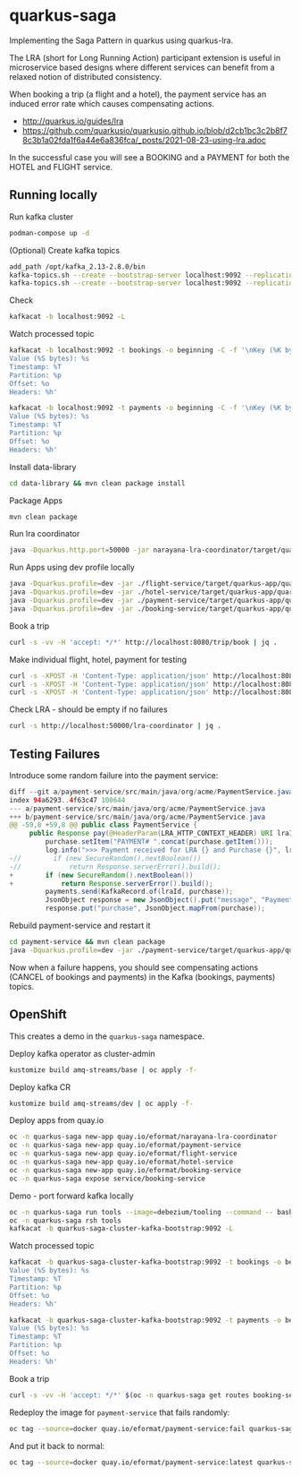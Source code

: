 # quarkus-saga

Implementing the Saga Pattern in quarkus using quarkus-lra.

The LRA (short for Long Running Action) participant extension is useful in microservice based designs where different services can benefit from a relaxed notion of distributed consistency.

When booking a trip (a flight and a hotel), the payment service has an induced error rate which causes compensating actions.

- http://quarkus.io/guides/lra
- https://github.com/quarkusio/quarkusio.github.io/blob/d2cb1bc3c2b8f78c3b1a02fda1f6a44e6a836fca/_posts/2021-08-23-using-lra.adoc

In the successful case you will see a BOOKING and a PAYMENT for both the HOTEL and FLIGHT service. 

## Running locally

Run kafka cluster 
```bash
podman-compose up -d
```

(Optional) Create kafka topics
```bash
add_path /opt/kafka_2.13-2.8.0/bin
kafka-topics.sh --create --bootstrap-server localhost:9092 --replication-factor 1 --partitions 1 --topic bookings
kafka-topics.sh --create --bootstrap-server localhost:9092 --replication-factor 1 --partitions 1 --topic payments
```

Check
```bash
kafkacat -b localhost:9092 -L
```

Watch processed topic
```bash
kafkacat -b localhost:9092 -t bookings -o beginning -C -f '\nKey (%K bytes): %k
Value (%S bytes): %s
Timestamp: %T
Partition: %p
Offset: %o
Headers: %h'

kafkacat -b localhost:9092 -t payments -o beginning -C -f '\nKey (%K bytes): %k
Value (%S bytes): %s
Timestamp: %T
Partition: %p
Offset: %o
Headers: %h'
```

Install data-library
```bash
cd data-library && mvn clean package install
```

Package Apps
```bash
mvn clean package
```

Run lra coordinator
```bash
java -Dquarkus.http.port=50000 -jar narayana-lra-coordinator/target/quarkus-app/quarkus-run.jar &
```

Run Apps using dev profile locally
```bash
java -Dquarkus.profile=dev -jar ./flight-service/target/quarkus-app/quarkus-run.jar
java -Dquarkus.profile=dev -jar ./hotel-service/target/quarkus-app/quarkus-run.jar
java -Dquarkus.profile=dev -jar ./payment-service/target/quarkus-app/quarkus-run.jar
java -Dquarkus.profile=dev -jar ./booking-service/target/quarkus-app/quarkus-run.jar
```

Book a trip
```bash
curl -s -vv -H 'accept: */*' http://localhost:8080/trip/book | jq .
```

Make individual flight, hotel, payment for testing
```bash
curl -s -XPOST -H 'Content-Type: application/json' http://localhost:8081/hotel/buy -d '{ "item": "hotel", "customerId": "mike", "quantity": 1, "price": 100.00 }' | jq .
curl -s -XPOST -H 'Content-Type: application/json' http://localhost:8082/flight/buy -d '{ "item": "flight", "customerId": "mike", "quantity": 1, "price": 100.00 }' | jq .
curl -s -XPOST -H 'Content-Type: application/json' http://localhost:8083/payment/pay -d '{ "item": "flight", "customerId": "mike", "quantity": 1, "price": 100.00 }' | jq .
```

Check LRA - should be empty if no failures
```bash
curl -s http://localhost:50000/lra-coordinator | jq .
```

## Testing Failures

Introduce some random failure into the payment service:
```java
diff --git a/payment-service/src/main/java/org/acme/PaymentService.java b/payment-service/src/main/java/org/acme/PaymentService.java
index 94a6293..4f63c47 100644
--- a/payment-service/src/main/java/org/acme/PaymentService.java
+++ b/payment-service/src/main/java/org/acme/PaymentService.java
@@ -59,8 +59,8 @@ public class PaymentService {
     public Response pay(@HeaderParam(LRA_HTTP_CONTEXT_HEADER) URI lraId, Purchase purchase) {
         purchase.setItem("PAYMENT# ".concat(purchase.getItem()));
         log.info(">>> Payment received for LRA {} and Purchase {}", lraId, purchase);
-//        if (new SecureRandom().nextBoolean())
-//            return Response.serverError().build();
+        if (new SecureRandom().nextBoolean())
+            return Response.serverError().build();
         payments.send(KafkaRecord.of(lraId, purchase));
         JsonObject response = new JsonObject().put("message", "Payment Made LRA #" + lraId);
         response.put("purchase", JsonObject.mapFrom(purchase));
```

Rebuild payment-service and restart it
```bash
cd payment-service && mvn clean package
java -Dquarkus.profile=dev -jar ./payment-service/target/quarkus-app/quarkus-run.jar
```

Now when a failure happens, you should see compensating actions (CANCEL of bookings and payments) in the Kafka (bookings, payments) topics.


## OpenShift

This creates a demo in the `quarkus-saga` namespace.

Deploy kafka operator as cluster-admin
```bash
kustomize build amq-streams/base | oc apply -f-
```

Deploy kafka CR
```bash
kustomize build amq-streams/dev | oc apply -f-
```

Deploy apps from quay.io
```bash
oc -n quarkus-saga new-app quay.io/eformat/narayana-lra-coordinator
oc -n quarkus-saga new-app quay.io/eformat/payment-service
oc -n quarkus-saga new-app quay.io/eformat/flight-service
oc -n quarkus-saga new-app quay.io/eformat/hotel-service
oc -n quarkus-saga new-app quay.io/eformat/booking-service
oc -n quarkus-saga expose service/booking-service
```

Demo - port forward kafka locally 
```bash
oc -n quarkus-saga run tools --image=debezium/tooling --command -- bash -c 'sleep infinity'
oc -n quarkus-saga rsh tools
kafkacat -b quarkus-saga-cluster-kafka-bootstrap:9092 -L
```

Watch processed topic
```bash
kafkacat -b quarkus-saga-cluster-kafka-bootstrap:9092 -t bookings -o beginning -C -f '\nKey (%K bytes): %k
Value (%S bytes): %s
Timestamp: %T
Partition: %p
Offset: %o
Headers: %h'

kafkacat -b quarkus-saga-cluster-kafka-bootstrap:9092 -t payments -o beginning -C -f '\nKey (%K bytes): %k
Value (%S bytes): %s
Timestamp: %T
Partition: %p
Offset: %o
Headers: %h'
```

Book a trip
```bash
curl -s -vv -H 'accept: */*' $(oc -n quarkus-saga get routes booking-service -o jsonpath='http://{.spec.host}/')/trip/book | jq .
```

Redeploy the image for `payment-service` that fails randomly:
```bash
oc tag --source=docker quay.io/eformat/payment-service:fail quarkus-saga/payment-service:latest --reference-policy=local --insecure=true
```

And put it back to normal:
```bash
oc tag --source=docker quay.io/eformat/payment-service:latest quarkus-saga/payment-service:latest --reference-policy=local --insecure=true
```
